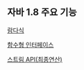 ## 자바 1.8 주요 기능

[람다식](src/main/java/hsh/demo/jjjjava/feature/Lambda.java)

[함수형 인터페이스](src/main/java/hsh/demo/jjjjava/feature/FunctionalInterface.java)  

[스트림 API(최종연산)](src/main/java/hsh/demo/jjjjava/feature/TerminalStreamAPI.java)  


